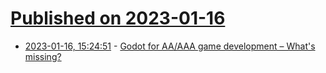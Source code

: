 # [Published on 2023-01-16](index.md)

* [2023-01-16, 15:24:51](https://news.ycombinator.com/item?id=34401530) - [Godot for AA/AAA game development – What's missing?](https://godotengine.org/article/whats-missing-in-godot-for-aaa/)
